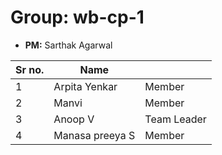 # Group: wb-cp-1

* **PM:** Sarthak Agarwal

|Sr no.|Name||
|-|-|-|
|1|Arpita Yenkar|Member|
|2|Manvi|Member|
|3|Anoop V| Team Leader|
|4|Manasa preeya S|Member|

